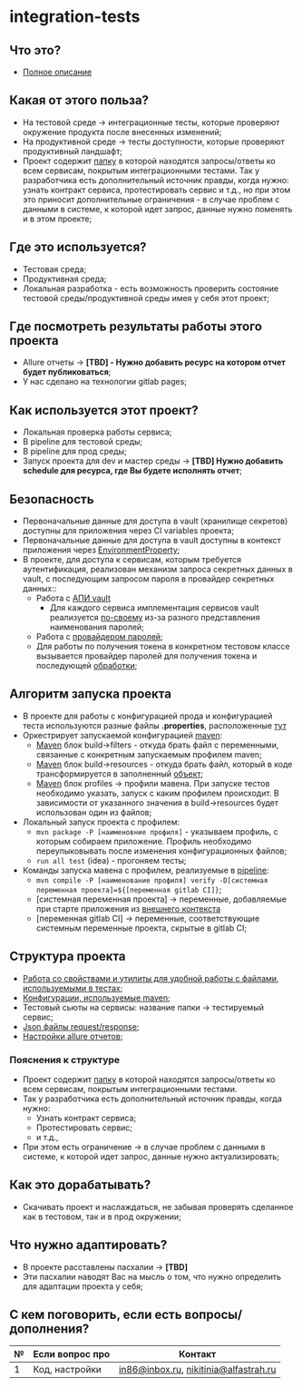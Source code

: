 # integration-tests

## Что это?

* [Полное описание](https://habr.com/ru/companies/alfastrah/articles/792598/)

## Какая от этого польза?
* На тестовой среде -> интеграционные тесты, которые проверяют окружение продукта после внесенных изменений;
* На продуктивной среде -> тесты доступности, которые проверяют продуктивный ландшафт;
* Проект содержит [папку](/src/test/resources/json) в которой находятся запросы/ответы ко всем сервисам, покрытым
  интеграционными тестами. Так у разработчика есть дополнительный источник правды, когда нужно: узнать контракт сервиса,
  протестировать сервис и т.д., но при этом это приносит дополнительные ограничения - в случае проблем с данными в
  системе, к которой идет запрос, данные нужно поменять и в этом проекте;

## Где это используется?
* Тестовая среда;
* Продуктивная среда;
* Локальная разработка - есть возможность проверить состояние тестовой среды/продуктивной среды имея у себя этот проект;

## Где посмотреть результаты работы этого проекта
* Allure отчеты -> **[TBD] - Нужно добавить ресурс на котором отчет будет публиковаться**;
* У нас сделано на технологии gitlab pages;

## Как используется этот проект?

* Локальная проверка работы сервиса;
* В pipeline для тестовой среды;
* В pipeline для прод среды;
* Запуск проекта для dev и мастер
  среды -> **[TBD] Нужно добавить schedule для ресурса, где Вы будете исполнять отчет**;

## Безопасность

* Первоначальные данные для доступа в vault (хранилище секретов) доступны для приложения через CI variables проекта;
* Первоначальные данные для доступа в vault доступны в контекст приложения
  через [EnvironmentProperty](src/main/java/ru/nikitinia/integrationtests/logicwrapper/PropertyWrapper.java);
* В проекте, для доступа к сервисам, которым требуется аутентификация,  реализован механизм запроса секретных данных в vault,
  с последующим запросом пароля в провайдер секретных данных::
    * Работа с [АПИ vault](src/main/java/ru/nikitinia/integrationtests/service/providesecrets)
        * Для каждого сервиса имплементация сервисов vault
          реализуется [по-своему](src/main/java/ru/nikitinia/integrationtests/service/providesecrets/someservisewhiccneddprovide)
          из-за разного представления наименования паролей;
    * Работа с [провайдером паролей](src/main/java/ru/nikitinia/integrationtests/service/authorization/Authorize.java);
    * Для работы по получения токена в конкретном тестовом классе вызывается провайдер паролей для получения токена и
      последующей [обработки](src/test/java/ru/nikitinia/integrationtests/someservisewithauthorization/settings/SomeServiceCase/SomeServiceCase.java);


## Алгоритм запуска проекта

* В проекте для работы с конфигурацией прода и конфигурацией теста используются разные файлы **.properties**,
  расположенные [тут](/src/main/resources/env)
* Оркестрирует запускаемой конфигурацией [maven](pom.xml):
    * [Maven](pom.xml) блок build->filters - откуда брать файл с переменными, связанные с конкретным запускаемым
      профилем maven;
    * [Maven](pom.xml) блок build->resources - откуда брать файл, который в коде трансформируется в
      заполненный [объект](src/main/java/ru/alfastrah/odm/integrationtests/property/PropertyWrapper.java);
    * [Maven](pom.xml) блок profiles -> профили мавена. При запуске тестов необходимо указать, запуск с каким профилем
      происходит. В зависимости от указанного значения в build->resources будет использован один из файлов;
* Локальный запуск проекта c профилем:
    * `mvn package -P [наименовние профиля]` - указываем профиль, с которым собираем приложение. Профиль необходимо переупыковывать после изменения конфигурационных файлов;
    * `run all test` (idea) - прогоняем тесты;
* Команды запуска мавена с профилем, реализуемые в [pipeline]([TBD]):
    * `mvn compile -P [наименование профиля] verify -D[системная переменная проекта]=${[переменная gitlab CI]}`;
    * [системная переменная проекта] -> переменные, добавляемые при старте приложения из [внешнего контекста](src/main/resources/env.properties)
    * [переменная gitlab CI] -> переменные, соответствующие системным переменные проекта, скрытые в gitlab CI;

      
## Структура проекта

* [Работа со свойствами и утилиты для удобной работы с файлами, используемыми в тестах](src/main/java/ru/nikitinia/integrationtests);
* [Конфигурации, используемые maven](src/main/resources);
* Тестовый сьюты на сервисы: название папки -> тестируемый сервис;
* [Json файлы request/response](src/test/resources/json);
* [Настройки allure отчетов](src/test/resources/allure.properties);

### Пояснения к структуре

* Проект содержит [папку](/src/test/resources/json) в которой находятся запросы/ответы ко всем сервисам, покрытым
    интеграционными тестами. 
* Так у разработчика есть дополнительный источник правды, когда нужно: 
  * Узнать контракт сервиса; 
  * Протестировать сервис; 
  * и т.д., 
* При этом есть ограничение -> в случае проблем с данными в системе, к которой идет запрос, данные нужно актуализировать;

## Как это дорабатывать?

* Скачивать проект и наслаждаться, не забывая проверять сделанное как в тестовом, так и в прод окружении;

## Что нужно адаптировать?
* В проекте расставлены пасхалии -> **[TBD]**
* Эти пасхалии наводят Вас на мысль о том, что нужно определить для адаптации проекта у себя;

## С кем поговорить, если есть вопросы/дополнения?

| №   | Если вопрос про                     | Контакт                               |
|-----|-------------------------------------|---------------------------------------|
| 1   | Код, настройки                      | in86@inbox.ru, nikitinia@alfastrah.ru |
